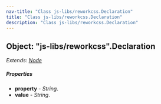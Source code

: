 ```yaml
---
nav-title: "Class js-libs/reworkcss.Declaration"
title: "Class js-libs/reworkcss.Declaration"
description: "Class js-libs/reworkcss.Declaration"
---
```

## Object: "js-libs/reworkcss".Declaration  
_Extends:_ [_Node_](../../js-libs/reworkcss/Node.md)

##### Properties
 - **property** - _String_.
 - **value** - _String_.